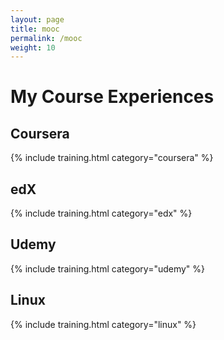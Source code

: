 ```yaml
---
layout: page
title: mooc
permalink: /mooc
weight: 10
---
```


# My Course Experiences

## Coursera

{% include training.html category="coursera" %}

## edX

{% include training.html category="edx" %}

## Udemy

{% include training.html category="udemy" %}

## Linux

{% include training.html category="linux" %}


